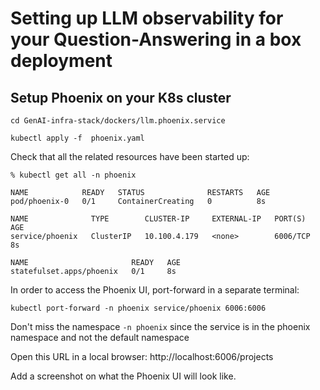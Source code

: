 # Setting up LLM observability for your Question-Answering in a box deployment


## Setup Phoenix on your K8s cluster

```shell
cd GenAI-infra-stack/dockers/llm.phoenix.service
```

```shell
kubectl apply -f  phoenix.yaml
```

Check that all the related resources have been started up:

```shell
% kubectl get all -n phoenix
```

```shell
NAME            READY   STATUS              RESTARTS   AGE
pod/phoenix-0   0/1     ContainerCreating   0          8s

NAME              TYPE        CLUSTER-IP     EXTERNAL-IP   PORT(S)    AGE
service/phoenix   ClusterIP   10.100.4.179   <none>        6006/TCP   8s

NAME                       READY   AGE
statefulset.apps/phoenix   0/1     8s
```


In order to access the Phoenix UI, port-forward in a separate terminal:
```shell
kubectl port-forward -n phoenix service/phoenix 6006:6006
```
Don't miss the namespace `-n phoenix` since the service is in the phoenix namespace and not the default namespace

Open this URL in a local browser:
http://localhost:6006/projects

Add a screenshot on what the Phoenix UI will look like.


